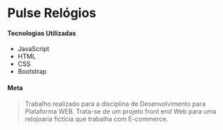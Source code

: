 # Pulse Relógios

#### Tecnologias Utilizadas

- JavaScript
- HTML
- CSS
- Bootstrap


#### Meta

> Trabalho realizado para a disciplina de Desenvolvimento para Plataforma WEB. Trata-se de um projeto front end Web para uma relojoaria fictícia que trabalha com E-commerce.  